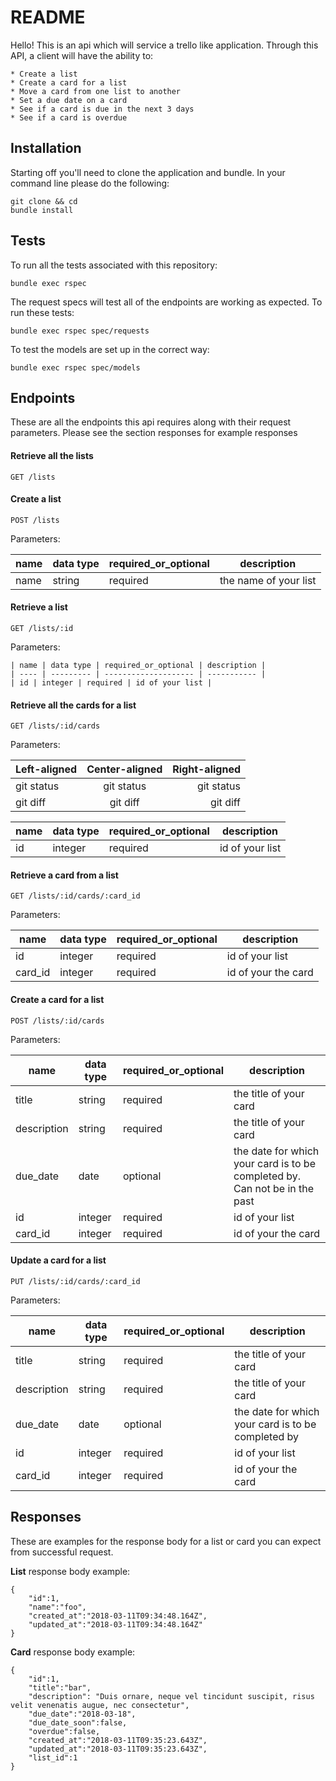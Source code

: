 # README

Hello! This is an api which will service a trello like application. Through this API, a client will have the ability to:

    * Create a list
    * Create a card for a list
    * Move a card from one list to another
    * Set a due date on a card
    * See if a card is due in the next 3 days
    * See if a card is overdue

## Installation

Starting off you'll need to clone the application and bundle. In your command line please do the following:

    git clone && cd 
    bundle install
    
## Tests
    
To run all the tests associated with this repository:
    
    bundle exec rspec
    
The request specs will test all of the endpoints are working as expected. To run these tests:
    
    bundle exec rspec spec/requests
    
To test the models are set up in the correct way:
    
    bundle exec rspec spec/models
    
## Endpoints

These are all the endpoints this api requires along with their request parameters. Please see the section responses for
example responses

#### Retrieve all the lists
    GET /lists

#### Create a list
    POST /lists
    
Parameters:

 | name | data type | required_or_optional | description |
 | ---- | --------- | -------------------- | ----------- |
 | name | string    | required             | the name of your list |
    
#### Retrieve a list
    GET /lists/:id    
     
Parameters:
    
    | name | data type | required_or_optional | description |
    | ---- | --------- | -------------------- | ----------- |
    | id | integer | required | id of your list |
    
#### Retrieve all the cards for a list
    GET /lists/:id/cards
    
Parameters:

| Left-aligned | Center-aligned | Right-aligned |
| :---         |     :---:      |          ---: |
| git status   | git status     | git status    |
| git diff     | git diff       | git diff      |
    
| name | data type | required_or_optional | description |
| ---- | --------- | -------------------- |          --- |
| id | integer | required | id of your list |
        
#### Retrieve a card from a list
    GET /lists/:id/cards/:card_id       
     
Parameters:
    
| name | data type | required_or_optional | description |
| ---- | --------- | -------------------- | ----------- |
| id | integer | required | id of your list |
| card_id | integer | required | id of your the card|
    
        
#### Create a card for a list
    POST /lists/:id/cards

Parameters:

| name | data type | required_or_optional | description |
| ---- | --------- | -------------------- | ----------- |
| title | string    | required             | the title of your card |
| description | string    | required             | the title of your card |
| due_date | date    | optional             | the date for which your card is to be completed by. Can not be in the past |
| id | integer | required | id of your list |
| card_id | integer | required | id of your the card|

    
#### Update a card for a list
        
    PUT /lists/:id/cards/:card_id
    
Parameters:

| name | data type | required_or_optional | description |
| ---- | --------- | -------------------- | ----------- |
| title | string    | required             | the title of your card |
| description | string    | required             | the title of your card |
| due_date | date    | optional             | the date for which your card is to be completed by |
| id | integer | required | id of your list |
| card_id | integer | required | id of your the card|
    
## Responses

These are examples for the response body for a list or card you can expect from successful request.
    
**List** response body example:
    
    { 
        "id":1,
        "name":"foo",
        "created_at":"2018-03-11T09:34:48.164Z",
        "updated_at":"2018-03-11T09:34:48.164Z"
    }
    
**Card** response body example:

    {
        "id":1,
        "title":"bar",
        "description": "Duis ornare, neque vel tincidunt suscipit, risus velit venenatis augue, nec consectetur",
        "due_date":"2018-03-18",
        "due_date_soon":false,
        "overdue":false,
        "created_at":"2018-03-11T09:35:23.643Z",
        "updated_at":"2018-03-11T09:35:23.643Z",
        "list_id":1
    }
    
